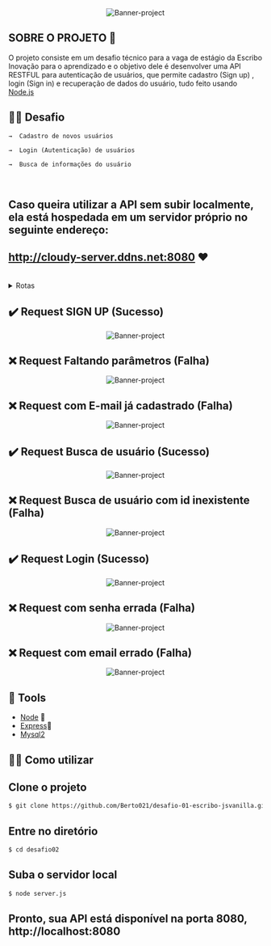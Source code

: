 <div align="center">
  <img src="/assets/escribo-img.png" alt="Banner-project" />
</div>

## SOBRE O PROJETO 🚀

O projeto consiste em um desafio técnico para a vaga de estágio da Escribo Inovação para o aprendizado e o objetivo dele é desenvolver uma API RESTFUL para autenticação de usuários, que permite cadastro (Sign up) , login (Sign in) e recuperação de dados do usuário, tudo feito usando [Node.js](https://nodejs.org/en/download)

## 👨‍🏭 Desafio

    →  Cadastro de novos usuários

    →  Login (Autenticação) de usuários

    →  Busca de informações do usuário

<br>

## Caso queira utilizar a API sem subir localmente, ela está hospedada em um servidor próprio no seguinte endereço: <br>

## http://cloudy-server.ddns.net:8080 ❤️

<br>

<details>
<summary>
Rotas
</summary>
Cadastro (SIGN UP) -> "/signup"
<br>
Login (SIGN IN) -> "/signin"
<br>
Buscar Usuário por ID(getUsers) -> "/user/:id"
</details>

## ✔️ Request SIGN UP (Sucesso)

<div align="center">
  <img src="/assets/signup-certo.png" alt="Banner-project" />
</div>

## ❌ Request Faltando parâmetros (Falha)

<div align="center">
  <img  src="/assets/signup-errado-01.png" alt="Banner-project" />
</div>

## ❌ Request com E-mail já cadastrado (Falha)

<div align="center">
  <img  src="/assets/signup-errado-02.png" alt="Banner-project" />
</div>

## ✔️ Request Busca de usuário (Sucesso)

<div align="center">
  <img  src="/assets/busca-certo.png" alt="Banner-project" />
</div>

## ❌ Request Busca de usuário com id inexistente (Falha)

<div align="center">
  <img  src="/assets/busca-errado.png" alt="Banner-project" />
</div>

## ✔️ Request Login (Sucesso)

<div align="center">
  <img  src="/assets/login-certo.png" alt="Banner-project" />
</div>

## ❌ Request com senha errada (Falha)

<div align="center">
  <img  src="/assets/login-errado.png" alt="Banner-project" />
</div>

## ❌ Request com email errado (Falha)

<div align="center">
  <img  src="/assets/login-errado-02.png" alt="Banner-project" />
</div>

## 🔧 Tools

- [Node](https://nodejs.org) 💚
- [Express](https://expressjs.com/pt-br/)💚
- [Mysql2](https://www.npmjs.com/package/mysql2)

## 👨‍💻 Como utilizar

## Clone o projeto

```bash
$ git clone https://github.com/Berto021/desafio-01-escribo-jsvanilla.git
```

## Entre no diretório

```bash
$ cd desafio02
```

## Suba o servidor local

```bash
$ node server.js
```

## Pronto, sua API está disponível na porta 8080, http://localhost:8080
